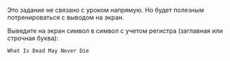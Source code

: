 Это задание не связано с уроком напрямую. Но будет полезным потренироваться с выводом на экран.

Выведите на экран символ в символ с учетом регистра (заглавная или строчная буква):

```text
What Is Dead May Never Die
```

